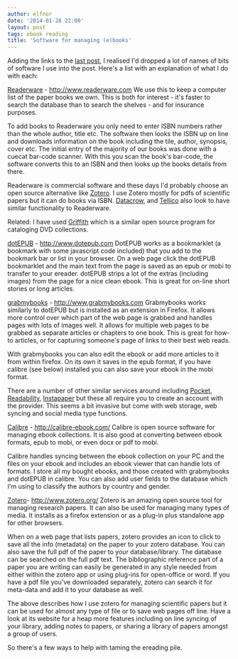 ```yaml
---
author: elfnor
date: '2014-01-28 22:00'
layout: post
tags: ebook reading
title: 'Software for managing (e)books'
---
```


Adding the links to the [last post](%7Bfilename%7D/reading_lists.md), I realised I\'d dropped a lot of names of bits of software I use into the post. Here\'s a list with an explanation of what I do with each:

[Readerware](http://www.readerware.com) - <http://www.readerware.com>
We use this to keep a computer list of the paper books we own. This is both for interest - it\'s faster to search the database than to search the shelves - and for insurance purposes.

To add books to Readerware you only need to enter ISBN numbers rather than the whole author, title etc. The software then looks the ISBN up on line and downloads information on the book including the tile, author, synopsis, cover etc. The initial entry of the majority of our books was done with a cuecat bar-code scanner. With this you scan the book\'s bar-code, the software converts this to an ISBN and then looks up the books details from there.

Readerware is commercial software and these days I\'d probably choose an open source alternative like [Zotero](http://www.zotero.org/)‎. I use Zotero mostly for pdfs of scientific papers but it can do books via ISBN. [Datacrow](http://www.datacrow.net), and [Tellico](http://tellico-project.org/) also look to have similar functionality to Readerware.

Related: I have used [Griffith](http://griffith.cc) which is a similar open source program for cataloging DVD collections.

[dotEPUB](http://www.dotepub.com) - <http://www.dotepub.com>
DotEPUB works as a bookmarklet (a bookmark with some javascript code included) that you add to the bookmark bar or list in your browser. On a web page click the dotEPUB bookmarklet and the main text from the page is saved as an epub or mobi to transfer to your ereader. dotEPUB strips a lot of the extras (including images) from the page for a nice clean ebook. This is great for on-line short stories or long articles.

[grabmybooks](http://www.grabmybooks.com) - <http://www.grabmybooks.com>
Grabmybooks works similarly to dotEPUB but is installed as an extension in Firefox. It allows more control over which part of the web page is grabbed and handles pages with lots of images well. It allows for multiple web pages to be grabbed as separate articles or chapters to one book. This is great for how-to articles, or for capturing someone\'s page of links to their best web reads.

With grabmybooks you can also edit the ebook or add more articles to it from within firefox. On its own it saves in the epub format, if you have calibre (see below) installed you can also save your ebook in the mobi format.

There are a number of other similar services around including [Pocket](http://getpocket.com/‎), [Readability](https://www.readability.com), [Instapaper](http://www.instapaper.com/) but these all require you to create an account with the provider. This seems a bit invasive but come with web storage, web syncing and social media type functions.

[Calibre](http://calibre-ebook.com/) - <http://calibre-ebook.com/>
Calibre is open source software for managing ebook collections. It is also good at converting between ebook formats, epub to mobi, or even docx or pdf to mobi.

Calibre handles syncing between the ebook collection on your PC and the files on your ebook and includes an ebook viewer that can handle lots of formats. I store all my bought ebooks, and those created with grabmybooks and dotEPUB in calibre. You can also add user fields to the database which I\'m using to classify the authors by country and gender.

[Zotero](http://www.zotero.org/)‎- <http://www.zotero.org/>
Zotero is an amazing open source tool for managing research papers. It can also be used for managing many types of media. It installs as a firefox extension or as a plug-in plus standalone app for other browsers.

When on a web page that lists papers, zotero provides an icon to click to save all the info (metadata) on the paper to your zotero database. You can also save the full pdf of the paper to your database/library. The database can be searched on the full pdf text. The bibliographic reference part of a paper you are writing can easily be generated in any style needed from either within the zotero app or using plug-ins for open-office or word. If you have a pdf file you\'ve downloaded separately, zotero can search it for meta-data and add it to your database as well.

The above describes how I use zotero for managing scientific papers but it can be used for almost any type of file or to save web pages off line. Have a look at its website for a heap more features including on line syncing of your library, adding notes to papers, or sharing a library of papers amongst a group of users.

So there\'s a few ways to help with taming the ereading pile.
